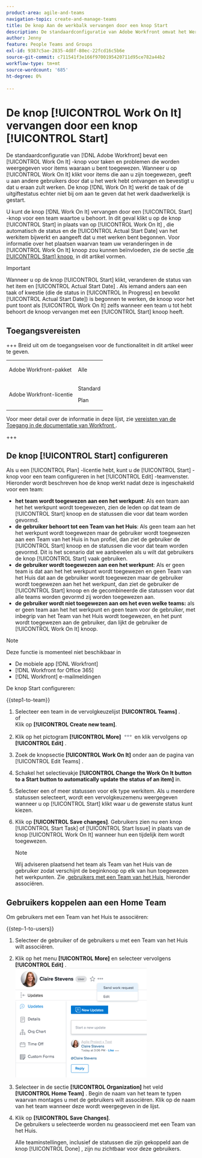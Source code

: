 ```yaml
---
product-area: agile-and-teams
navigation-topic: create-and-manage-teams
title: De knop Aan de werkbalk vervangen door een knop Start
description: De standaardconfiguratie van Adobe Workfront omvat het Werk aan het knoop voor taken en kwesties die voor punten tonen die u aan bent toegewezen.
author: Jenny
feature: People Teams and Groups
exl-id: 9387c5ae-2835-4d8f-80ec-22fcd16c5b6e
source-git-commit: c711541f3e166f9700195420711d95ce782a44b2
workflow-type: tm+mt
source-wordcount: '685'
ht-degree: 0%

---
```


# De knop [!UICONTROL Work On It] vervangen door een knop [!UICONTROL Start]

De standaardconfiguratie van [!DNL Adobe Workfront] bevat een [!UICONTROL Work On It] -knop voor taken en problemen die worden weergegeven voor items waaraan u bent toegewezen. Wanneer u op [!UICONTROL Work On It] klikt voor items die aan u zijn toegewezen, geeft u aan andere gebruikers door dat u het werk hebt ontvangen en bevestigt u dat u eraan zult werken. De knop [!DNL Work On It] werkt de taak of de uitgiftestatus echter niet bij om aan te geven dat het werk daadwerkelijk is gestart.

U kunt de knop [!DNL Work On It] vervangen door een [!UICONTROL Start] -knop voor een team waartoe u behoort. In dit geval klikt u op de knop [!UICONTROL Start] in plaats van op [!UICONTROL Work On It] , die automatisch de status en de [!UICONTROL Actual Start Date] van het werkitem bijwerkt en aangeeft dat u met werken bent begonnen. Voor informatie over het plaatsen waarvan team uw veranderingen in de [!UICONTROL Work On It] knoop zou kunnen beïnvloeden, zie de sectie [&#x200B; de [!UICONTROL Start] knoop &#x200B;](#configure-the-uicontrol-start-button) in dit artikel vormen.

>[!IMPORTANT]
>
>Wanneer u op de knop [!UICONTROL Start] klikt, veranderen de status van het item en [!UICONTROL Actual Start Date] . Als iemand anders aan een taak of kwestie (die de status in [!UICONTROL In Progress] en bevolkt [!UICONTROL Actual Start Date]) is begonnen te werken, de knoop voor het punt toont als [!UICONTROL Work On It] zelfs wanneer een team u tot hebt behoort de knoop vervangen met een [!UICONTROL Start] knoop heeft.

## Toegangsvereisten

+++ Breid uit om de toegangseisen voor de functionaliteit in dit artikel weer te geven.

<table style="table-layout:auto"> 
 <col> 
 <col> 
 <tbody> 
  <tr data-mc-conditions=""> 
   <td role="rowheader"> <p>Adobe Workfront-pakket</p> </td> 
   <td>Alle</td> 
  </tr> 
  <tr> 
   <td role="rowheader">Adobe Workfront-licentie</td> 
   <td>
   <p>Standard</p>
   <p>Plan</p></td>
  </tr> 
 </tbody> 
</table>

Voor meer detail over de informatie in deze lijst, zie [&#x200B; vereisten van de Toegang in de documentatie van Workfront &#x200B;](/help/quicksilver/administration-and-setup/add-users/access-levels-and-object-permissions/access-level-requirements-in-documentation.md).

+++

## De knop [!UICONTROL Start] configureren

Als u een [!UICONTROL Plan] -licentie hebt, kunt u de [!UICONTROL Start] -knop voor een team configureren in het [!UICONTROL Edit] -teamvenster. Hieronder wordt beschreven hoe de knop werkt nadat deze is ingeschakeld voor een team:

* **het team wordt toegewezen aan een het werkpunt**: Als een team aan het het werkpunt wordt toegewezen, zien de leden op dat team de [!UICONTROL Start] knoop en de statussen die voor dat team worden gevormd.
* **de gebruiker behoort tot een Team van het Huis**: Als geen team aan het het werkpunt wordt toegewezen maar de gebruiker wordt toegewezen aan een Team van het Huis in hun profiel, dan ziet de gebruiker de [!UICONTROL Start] knoop en de statussen die voor dat team worden gevormd. Dit is het scenario dat we aanbevelen als u wilt dat gebruikers de knop [!UICONTROL Start] vaak gebruiken.
* **de gebruiker wordt toegewezen aan een het werkpunt**: Als er geen team is dat aan het het werkpunt wordt toegewezen en geen Team van het Huis dat aan de gebruiker wordt toegewezen maar de gebruiker wordt toegewezen aan het het werkpunt, dan ziet de gebruiker de [!UICONTROL Start] knoop en de gecombineerde die statussen voor dat alle teams worden gevormd zij worden toegewezen aan.
* **de gebruiker wordt niet toegewezen aan om het even welke teams:** als er geen team aan het het werkpunt en geen team voor de gebruiker, met inbegrip van het Team van het Huis wordt toegewezen, en het punt wordt toegewezen aan de gebruiker, dan lijkt de gebruiker de [!UICONTROL Work On It] knoop.

>[!NOTE]
>
>Deze functie is momenteel niet beschikbaar in
>
>* De mobiele app [!DNL Workfront]
>* [!DNL Workfront for Office 365]
>* [!DNL Workfront] e-mailmeldingen
>

De knop Start configureren:

{{step1-to-team}}

1. Selecteer een team in de vervolgkeuzelijst **[!UICONTROL Teams]** .\
   of\
   Klik op **[!UICONTROL Create new team]**.

1. Klik op het pictogram **[!UICONTROL More]** ![](assets/more-icon.png) en klik vervolgens op **[!UICONTROL Edit]** .

1. Zoek de knopsectie **[!UICONTROL Work On It]** onder aan de pagina van [!UICONTROL Edit Teams] .
1. Schakel het selectievakje **[!UICONTROL Change the Work On It button to a Start button to automatically update the status of an item]** in.
1. Selecteer een of meer statussen voor elk type werkitem. Als u meerdere statussen selecteert, wordt een vervolgkeuzemenu weergegeven wanneer u op [!UICONTROL Start] klikt waar u de gewenste status kunt kiezen.
1. Klik op **[!UICONTROL Save changes]**. Gebruikers zien nu een knop [!UICONTROL Start Task] of [!UICONTROL Start Issue] in plaats van de knop [!UICONTROL Work On It] wanneer hun een tijdelijk item wordt toegewezen.

   >[!NOTE]
   >
   >Wij adviseren plaatsend het team als Team van het Huis van de gebruiker zodat verschijnt de beginknoop op elk van hun toegewezen het werkpunten. Zie [&#x200B; gebruikers met een Team van het Huis &#x200B;](#associate-users-with-a-home-team) hieronder associëren.

## Gebruikers koppelen aan een Home Team

Om gebruikers met een Team van het Huis te associëren:

{{step-1-to-users}}

1. Selecteer de gebruiker of de gebruikers u met een Team van het Huis wilt associëren.
1. Klik op het menu **[!UICONTROL More]** en selecteer vervolgens **[!UICONTROL Edit]** .\
   ![](assets/user-settings-nwe-350x291.png)

1. Selecteer in de sectie **[!UICONTROL Organization]** het veld **[!UICONTROL Home Team]** . Begin de naam van het team te typen waarvan montages u met de gebruikers wilt associëren. Klik op de naam van het team wanneer deze wordt weergegeven in de lijst.

1. Klik op **[!UICONTROL Save Changes]**.\
   De gebruikers u selecteerde worden nu geassocieerd met een Team van het Huis.

   Alle teaminstellingen, inclusief de statussen die zijn gekoppeld aan de knop [!UICONTROL Done] , zijn nu zichtbaar voor deze gebruikers.

